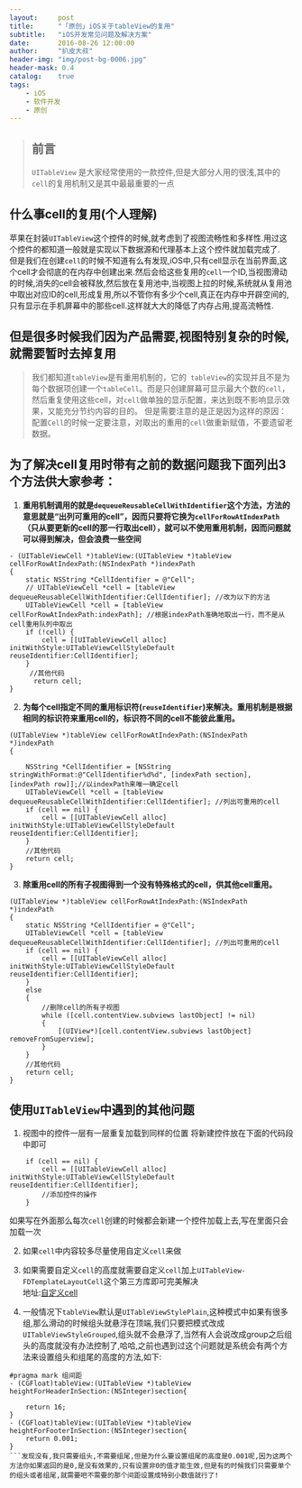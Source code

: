 ```yaml
---
layout:     post
title:      "「原创」iOS关于tableView的复用"
subtitle:   "iOS开发常见问题及解决方案"
date:       2016-08-26 12:00:00
author:     "扒皮大叔"
header-img: "img/post-bg-0006.jpg"
header-mask: 0.4
catalog:    true
tags:
    - iOS
    - 软件开发
    - 原创
---
```


> ## 前言
> `UITableView` 是大家经常使用的一款控件,但是大部分人用的很浅,其中的`cell`的复用机制又是其中最最重要的一点

## 什么事cell的复用(个人理解)
苹果在封装`UITableView`这个控件的时候,就考虑到了视图流畅性和多样性.用过这个控件的都知道一般就是实现以下数据源和代理基本上这个控件就加载完成了.   
但是我们在创建`cell`的时候不知道有么有发现,iOS中,只有cell显示在当前界面,这个cell才会彻底的在内存中创建出来.然后会给这些复用的`cell`一个ID,当视图滑动的时候,消失的cell会被释放,然后放在复用池中,当视图上拉的时候,系统就从复用池中取出对应ID的cell,形成复用,所以不管你有多少个cell,真正在内存中开辟空间的,只有显示在手机屏幕中的那些cell.这样就大大的降低了内存占用,提高流畅性.

## 但是很多时候我们因为产品需要,视图特别复杂的时候,就需要暂时去掉复用

> 我们都知道`tableView`是有重用机制的，它的` tableView`的实现并且不是为每个数据项创建一个`tableCell`。而是只创建屏幕可显示最大个数的`cell`，然后重复使用这些cell，对`cell`做单独的显示配置，来达到既不影响显示效果，又能充分节约内容的目的。
但是需要注意的是正是因为这样的原因：配置`Cell`的时候一定要注意，对取出的重用的`cell`做重新赋值，不要遗留老数据。

## 为了解决cell复用时带有之前的数据问题我下面列出3个方法供大家参考：

1. **重用机制调用的就是`dequeueReusableCellWithIdentifier`这个方法，方法的意思就是“出列可重用的cell”，因而只要将它换为`cellForRowAtIndexPath`（只从要更新的cell的那一行取出cell），就可以不使用重用机制，因而问题就可以得到解决，但会浪费一些空间**
```
- (UITableViewCell *)tableView:(UITableView *)tableView cellForRowAtIndexPath:(NSIndexPath *)indexPath  
{  
    static NSString *CellIdentifier = @"Cell";  
    // UITableViewCell *cell = [tableView dequeueReusableCellWithIdentifier:CellIdentifier]; //改为以下的方法  
    UITableViewCell *cell = [tableView cellForRowAtIndexPath:indexPath]; //根据indexPath准确地取出一行，而不是从cell重用队列中取出  
    if (!cell) {  
        cell = [[UITableViewCell alloc] initWithStyle:UITableViewCellStyleDefault reuseIdentifier:CellIdentifier];  
    }  
     //其他代码    
      return cell;                        
}  
```

2. **为每个cell指定不同的重用标识符(`reuseIdentifier`)来解决。重用机制是根据相同的标识符来重用cell的，标识符不同的cell不能彼此重用。**
```
(UITableView *)tableView cellForRowAtIndexPath:(NSIndexPath *)indexPath  
{  
      
    NSString *CellIdentifier = [NSString stringWithFormat:@"CellIdentifier%d%d", [indexPath section], [indexPath row]];//以indexPath来唯一确定cell  
    UITableViewCell *cell = [tableView dequeueReusableCellWithIdentifier:CellIdentifier]; //列出可重用的cell  
    if (cell == nil) {  
        cell = [[UITableViewCell alloc] initWithStyle:UITableViewCellStyleDefault reuseIdentifier:CellIdentifier];  
    }  
    //其他代码  
    return cell;  
}
```

3. **除重用cell的所有子视图得到一个没有特殊格式的cell，供其他cell重用。**
```
(UITableView *)tableView cellForRowAtIndexPath:(NSIndexPath *)indexPath  
{  
    static NSString *CellIdentifier = @"Cell";  
    UITableViewCell *cell = [tableView dequeueReusableCellWithIdentifier:CellIdentifier]; //列出可重用的cell  
    if (cell == nil) {  
        cell = [[UITableViewCell alloc] initWithStyle:UITableViewCellStyleDefault reuseIdentifier:CellIdentifier];  
    }  
    else  
    {  
        //删除cell的所有子视图  
        while ([cell.contentView.subviews lastObject] != nil)  
        {  
            [(UIView*)[cell.contentView.subviews lastObject] removeFromSuperview];  
        }  
    }  
    //其他代码  
    return cell;  
}
```

## 使用`UITableView`中遇到的其他问题

1. 视图中的控件一层有一层重复加载到同样的位置
将新建控件放在下面的代码段中即可
```
    if (cell == nil) {  
        cell = [[UITableViewCell alloc] initWithStyle:UITableViewCellStyleDefault reuseIdentifier:CellIdentifier];  
        //添加控件的操作
    } 
```
如果写在外面那么每次`cell`创建的时候都会新建一个控件加载上去,写在里面只会加载一次

2. 如果`cell`中内容较多尽量使用自定义`cell`来做

3. 如果需要自定义`cell`的高度就需要自定义`cell`加上`UITableView-FDTemplateLayoutCell`这个第三方库即可完美解决   
地址:[自定义cell](https://github.com/forkingdog/UITableView-FDTemplateLayoutCell)

4. 一般情况下`tableView`默认是`UITableViewStylePlain`,这种模式中如果有很多组,那么滑动的时候组头就悬浮在顶端,我们只要把模式改成`UITableViewStyleGrouped`,组头就不会悬浮了,当然有人会说改成group之后组头的高度就没有办法控制了,哈哈,之前也遇到过这个问题就是系统会有两个方法来设置组头和组尾的高度的方法,如下:
```
#pragma mark 组间距
- (CGFloat)tableView:(UITableView *)tableView heightForHeaderInSection:(NSInteger)section{

    return 16;
}
- (CGFloat)tableView:(UITableView *)tableView heightForFooterInSection:(NSInteger)section{
    return 0.001;
}
```发现没有,我只需要组头,不需要组尾,但是为什么要设置组尾的高度是0.001呢,因为这两个方法你如果返回的是0,是没有效果的,只有设置非0的值才能生效,但是有的时候我们只需要单个的组头或者组尾,就需要吧不需要的那个间距设置成特别小数值就行了!




